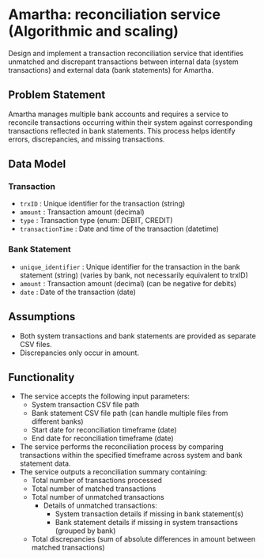 # Amartha: reconciliation service (Algorithmic and scaling)

Design and implement a transaction reconciliation service that identifies unmatched and discrepant transactions between internal data (system transactions) and external data (bank statements) for Amartha.

## Problem Statement

Amartha manages multiple bank accounts and requires a service to reconcile transactions occurring within their system against corresponding transactions reflected in bank statements. This process helps identify errors, discrepancies, and missing transactions.

## Data Model

### Transaction

- `trxID` : Unique identifier for the transaction (string)
- `amount` : Transaction amount (decimal)
- `type` : Transaction type (enum: DEBIT, CREDIT)
- `transactionTime` : Date and time of the transaction (datetime)

### Bank Statement

- `unique_identifier` : Unique identifier for the transaction in the bank statement (string) (varies by bank, not necessarily equivalent to trxID)
- `amount` : Transaction amount (decimal) (can be negative for debits)
- `date` : Date of the transaction (date)

## Assumptions

- Both system transactions and bank statements are provided as separate CSV files.
- Discrepancies only occur in amount.

## Functionality

- The service accepts the following input parameters:
  - System transaction CSV file path
  - Bank statement CSV file path (can handle multiple files from different banks)
  - Start date for reconciliation timeframe (date)
  - End date for reconciliation timeframe (date)
- The service performs the reconciliation process by comparing transactions within the specified timeframe across system and bank statement data.
- The service outputs a reconciliation summary containing:
  - Total number of transactions processed
  - Total number of matched transactions
  - Total number of unmatched transactions
    - Details of unmatched transactions:
      - System transaction details if missing in bank statement(s)
      - Bank statement details if missing in system transactions (grouped by bank)
  - Total discrepancies (sum of absolute differences in amount between matched transactions)
